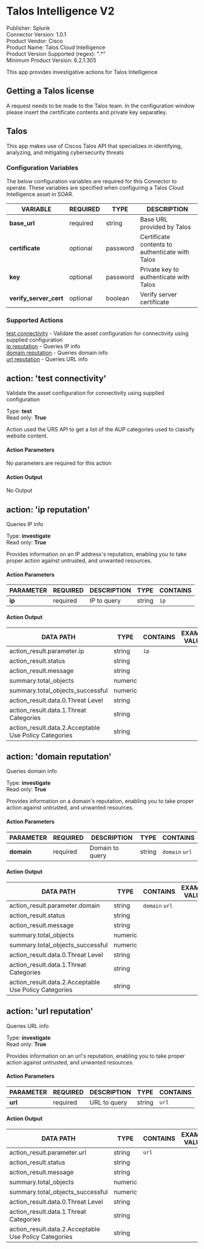 [comment]: # "Auto-generated SOAR connector documentation"
# Talos Intelligence V2

Publisher: Splunk  
Connector Version: 1.0.1  
Product Vendor: Cisco  
Product Name: Talos Cloud Intelligence  
Product Version Supported (regex): ".\*"  
Minimum Product Version: 6.2.1.305  

This app provides investigative actions for Talos Intelligence

[comment]: # " File: README.md"
[comment]: # "Copyright (c) 2024 Splunk Inc."
[comment]: # ""
[comment]: # "Licensed under the Apache License, Version 2.0 (the 'License');"
[comment]: # "you may not use this file except in compliance with the License."
[comment]: # "You may obtain a copy of the License at"
[comment]: # ""
[comment]: # "    http://www.apache.org/licenses/LICENSE-2.0"
[comment]: # ""
[comment]: # "Unless required by applicable law or agreed to in writing, software distributed under"
[comment]: # "the License is distributed on an 'AS IS' BASIS, WITHOUT WARRANTIES OR CONDITIONS OF ANY KIND,"
[comment]: # "either express or implied. See the License for the specific language governing permissions"
[comment]: # "and limitations under the License."
[comment]: # ""
## Getting a Talos license 

A request needs to be made to the Talos team. In the configuration window please insert the certificate contents and
private key separatley.  

## Talos

This app makes use of Ciscos Talos API that specializes in identifying, analyzing, and mitigating cybersecurity threats


### Configuration Variables
The below configuration variables are required for this Connector to operate.  These variables are specified when configuring a Talos Cloud Intelligence asset in SOAR.

VARIABLE | REQUIRED | TYPE | DESCRIPTION
-------- | -------- | ---- | -----------
**base_url** |  required  | string | Base URL provided by Talos
**certificate** |  optional  | password | Certificate contents to authenticate with Talos
**key** |  optional  | password | Private key to authenticate with Talos
**verify_server_cert** |  optional  | boolean | Verify server certificate

### Supported Actions  
[test connectivity](#action-test-connectivity) - Validate the asset configuration for connectivity using supplied configuration  
[ip reputation](#action-ip-reputation) - Queries IP info  
[domain reputation](#action-domain-reputation) - Queries domain info  
[url reputation](#action-url-reputation) - Queries URL info  

## action: 'test connectivity'
Validate the asset configuration for connectivity using supplied configuration

Type: **test**  
Read only: **True**

Action used the URS API to get a list of the AUP categories used to classify website content.

#### Action Parameters
No parameters are required for this action

#### Action Output
No Output  

## action: 'ip reputation'
Queries IP info

Type: **investigate**  
Read only: **True**

Provides information on an IP address's reputation, enabling you to take proper action against untrusted, and unwanted resources.

#### Action Parameters
PARAMETER | REQUIRED | DESCRIPTION | TYPE | CONTAINS
--------- | -------- | ----------- | ---- | --------
**ip** |  required  | IP to query | string |  `ip` 

#### Action Output
DATA PATH | TYPE | CONTAINS | EXAMPLE VALUES
--------- | ---- | -------- | --------------
action_result.parameter.ip | string |  `ip`  |  
action_result.status | string |  |  
action_result.message | string |  |  
summary.total_objects | numeric |  |  
summary.total_objects_successful | numeric |  |  
action_result.data.0.Threat Level | string |  |  
action_result.data.1.Threat Categories | string |  |  
action_result.data.2.Acceptable Use Policy Categories | string |  |    

## action: 'domain reputation'
Queries domain info

Type: **investigate**  
Read only: **True**

Provides information on a domain's reputation, enabling you to take proper action against untrusted, and unwanted resources.

#### Action Parameters
PARAMETER | REQUIRED | DESCRIPTION | TYPE | CONTAINS
--------- | -------- | ----------- | ---- | --------
**domain** |  required  | Domain to query | string |  `domain`  `url` 

#### Action Output
DATA PATH | TYPE | CONTAINS | EXAMPLE VALUES
--------- | ---- | -------- | --------------
action_result.parameter.domain | string |  `domain`  `url`  |  
action_result.status | string |  |  
action_result.message | string |  |  
summary.total_objects | numeric |  |  
summary.total_objects_successful | numeric |  |  
action_result.data.0.Threat Level | string |  |  
action_result.data.1.Threat Categories | string |  |  
action_result.data.2.Acceptable Use Policy Categories | string |  |    

## action: 'url reputation'
Queries URL info

Type: **investigate**  
Read only: **True**

Provides information on an url's reputation, enabling you to take proper action against untrusted, and unwanted resources.

#### Action Parameters
PARAMETER | REQUIRED | DESCRIPTION | TYPE | CONTAINS
--------- | -------- | ----------- | ---- | --------
**url** |  required  | URL to query | string |  `url` 

#### Action Output
DATA PATH | TYPE | CONTAINS | EXAMPLE VALUES
--------- | ---- | -------- | --------------
action_result.parameter.url | string |  `url`  |  
action_result.status | string |  |  
action_result.message | string |  |  
summary.total_objects | numeric |  |  
summary.total_objects_successful | numeric |  |  
action_result.data.0.Threat Level | string |  |  
action_result.data.1.Threat Categories | string |  |  
action_result.data.2.Acceptable Use Policy Categories | string |  |  